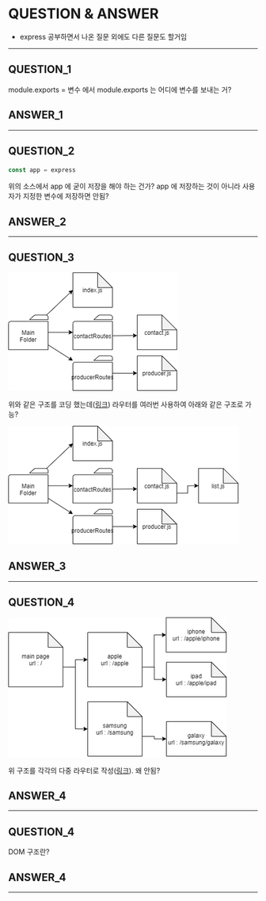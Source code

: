 # QUESTION & ANSWER
* express 공부하면서 나온 질문 외에도 다른 질문도 할거임
---
## QUESTION_1

module.exports = 변수 에서 module.exports 는 어디에 변수를 보내는 거?

## ANSWER_1
---
## QUESTION_2

```javascript
const app = express
```

위의 소스에서 app 에 굳이 저장을 해야 하는 건가? app 에 저장하는 것이 아니라 사용자가 지정한 변수에 저장하면 안됨?

## ANSWER_2

---
## QUESTION_3

![질문용 이미지1](./imgFolder/expressStudyIMG5.png)

위와 같은 구조를 코딩 했는데([링크](https://github.com/jeahun10717/nodejsStudy/tree/master/expressStudyByFastCampus/additionalSouceCode/2_routes_homework)) 라우터를 여러번 사용하여 아래와 같은 구조로 가능?

![질문용 이미지2](./imgFolder/expressStudyIMG6.png)
## ANSWER_3
---
## QUESTION_4

![질문용 이미지](./imgFolder/expressStudyIMG4.png)

위 구조를 각각의 다중 라우터로 작성([링크](https://github.com/jeahun10717/nodejsStudy/tree/master/expressStudyByFastCampus/additionalSouceCode/3_viewEngine_prac)). 왜 안됨?

## ANSWER_4
---
## QUESTION_4

DOM 구조란?

## ANSWER_4
---
